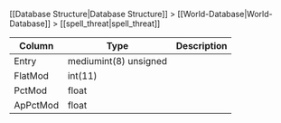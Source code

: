 [[Database Structure|Database Structure]] > [[World-Database|World-Database]] > [[spell_threat|spell_threat]]

Column | Type | Description
--- | --- | ---
Entry | mediumint(8) unsigned | 
FlatMod | int(11) | 
PctMod | float | 
ApPctMod | float | 
